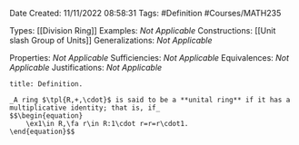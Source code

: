 <div class="topSpace"></div>

Date Created: 11/11/2022 08:58:31
Tags: #Definition #Courses/MATH235

Types: [[Division Ring]]
Examples: _Not Applicable_
Constructions: [[Unit slash Group of Units]]
Generalizations: _Not Applicable_

Properties: _Not Applicable_
Sufficiencies: _Not Applicable_
Equivalences: _Not Applicable_
Justifications: _Not Applicable_

``` ad-Definition
title: Definition.

_A ring $\tpl{R,+,\cdot}$ is said to be a **unital ring** if it has a multiplicative identity; that is, if_
$$\begin{equation}
    \ex1\in R,\fa r\in R:1\cdot r=r=r\cdot1.
\end{equation}$$

```
